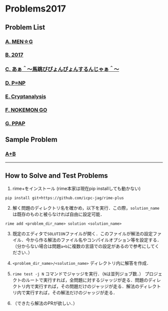 # Problems2017

## Problem List

### [A. MEN☆G](men_g/statement.md)

### [B. 2017](2017/statement.md)

### [C. あぁ＾～馬跳びぴょんぴょんするんじゃぁ＾～](umatobi/statement.md)

### [D. P=NP](ppap_clay/statement.md)

### [E. Cryptanalysis](cryptanalysis/statement.md)

### [F. NOKEMON GO](nokemon/statement.md)

### [G. PPAP](ppap/statement.md)

## Sample Problem

### [A+B](a+b/statement.md)

------

## How to Solve and Test Problems

1. rime+をインストール (rime本家は現在pip installしても動かない)
```
pip install git+https://github.com/icpc-jag/rime-plus
```

2. 解く問題のディレクトリ名を確かめ，以下を実行．この際，``solution_name``は既存のものと被らなければ自由に設定可能．
```
rime add <problem_dir_name> solution <solution_name>
```

3. 既定のエディタで`SOLUTION`ファイルが開く．このファイルが解法の設定ファイル．今から作る解法のファイル名やコンパイルオプション等を設定する．（分からない場合は問題`a+b`に複数の言語での設定があるので参考にしてください．）

4. `<problem_dir_name>/<solution_name>` ディレクトリ内に解答を作成．

5. `rime test -j N` コマンドでジャッジを実行．（`N`は並列ジョブ数．）
プロジェクトのルートで実行すれば，全問題に対するジャッジが走る．問題のディレクトリ内で実行すれば，その問題だけのジャッジが走る．解法のディレクトリ内で実行すれば，その解法だけのジャッジが走る．

6. （できたら解法のPRが欲しい．）
